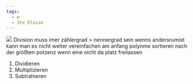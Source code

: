 ```yaml
---
tags:
  - m
  - 3te_Klasse
---
```

![](polynom%20division%20prac%2019-10-2024-24.excalidraw.svg)
Division muss imer zählergrad > nennergrad sein
wenns andersrumist kann man es nicht weiter vereinfachen
am anfang polynme sortieren nach der größten potzenz wenn eine nicht da platz freilassen
1. Dividieren 
2. Multiplizieren 
3. Subtrahieren